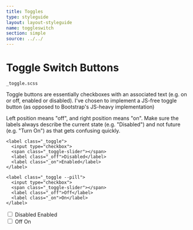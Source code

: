 ```yaml
---
title: Toggles
type: styleguide
layout: layout-styleguide
name: toggleswitch
section: simple
source: ../../
---
```



<main markdown="1">

# Toggle Switch Buttons

`_toggle.scss`

Toggle buttons are essentially checkboxes with an associated text (e.g. on or off, enabled or disabled). I've chosen to implement a JS-free toggle button (as opposed to Bootstrap's JS-heavy implementation)

Left position means "off", and right position means "on". Make sure the labels always describe the current state (e.g. "Disabled") and not future (e.g. "Turn On") as that gets confusing quickly.  

~~~
<label class="_toggle">
  <input type="checkbox">
  <span class="_toggle-slider"></span>
  <label class="_off">Disabled</label>
  <label class="_on">Enabled</label>
</label>

<label class="_toggle --pill">
  <input type="checkbox">
  <span class="_toggle-slider"></span>
  <label class="_off">Off</label>
  <label class="_on">On</label>
</label>
~~~
<div class="_margin-bottom-2">
  <div class="_margin-bottom">
    <label class="_toggle">
      <input type="checkbox">
      <span class="_toggle-slider"></span>
      <label class="_off">Disabled</label>
      <label class="_on">Enabled</label>
    </label>
  </div>
  <div class="_margin-bottom">
    <label class="_toggle --pill">
      <input type="checkbox">
      <span class="_toggle-slider"></span>
      <label class="_off">Off</label>
      <label class="_on">On</label>
    </label>
  </div>
</div>



</main>

